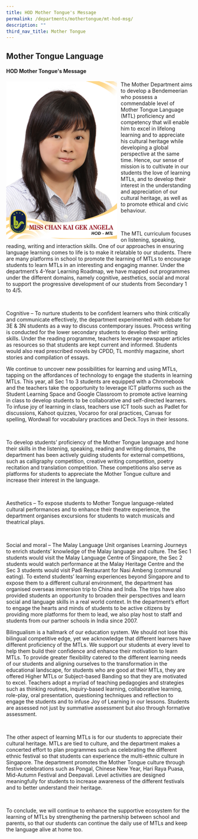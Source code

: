 ```yaml
---
title: HOD Mother Tongue's Message
permalink: /departments/mothertongue/mt-hod-msg/
description: ""
third_nav_title: Mother Tongue
---
```

## **Mother Tongue Language**

#### HOD Mother Tongue's Message

<p style="float:left; margin: 0 10px 0px 0">
<img src="/images/Departments/cl-hodmt.jpg" alt="HOD Mother Tongue" style="width:300px" /></p>
<p style="text-align:justify">
	
The Mother Department aims to develop a Bendemeerian who possess a commendable level of Mother Tongue Language (MTL) proficiency and competency that will enable him to excel in lifelong learning and to appreciate his cultural heritage while developing a global perspective at the same time. Hence, our sense of mission is to cultivate in our students the love of learning MTLs, and to develop their interest in the understanding and appreciation of our cultural heritage, as well as to promote ethical and civic behaviour.

<br>

The MTL curriculum focuses on listening, speaking, reading, writing and interaction skills. One of our approaches in ensuring language learning comes to life is to make it relatable to our students. There are many platforms in school to promote the learning of MTLs to encourage students to learn MTLs in an interesting and engaging manner. Under the department’s 4-Year Learning Roadmap, we have mapped out programmes under the different domains, namely cognitive, aesthetics, social and moral to support the progressive development of our students from Secondary 1 to 4/5. 

<br>


Cognitive – To nurture students to be confident learners who think critically and communicate effectively, the department experimented with debate for 3E & 3N students as a way to discuss contemporary issues. Process writing is conducted for the lower secondary students to develop their writing skills. Under the reading programme, teachers leverage newspaper articles as resources so that students are kept current and informed. Students would also read prescribed novels by CPDD, TL monthly magazine, short stories and compilation of essays. 

We continue to uncover new possibilities for learning and using MTLs, tapping on the affordances of technology to engage the students in learning MTLs. This year, all Sec 1 to 3 students are equipped with a Chromebook and the teachers take the opportunity to leverage ICT platforms such as the Student Learning Space and Google Classroom to promote active learning in class to develop students to be collaborative and self-directed learners. To infuse joy of learning in class, teachers use ICT tools such as Padlet for discussions, Kahoot quizzes, Vocaroo for oral practices, Canvas for spelling, Wordwall for vocabulary practices and Deck.Toys in their lessons.

<br>


To develop students’ proficiency of the Mother Tongue language and hone their skills in the listening, speaking, reading and writing domains, the department has been actively guiding students for external competitions, such as calligraphy competition, creative writing competition, poetry recitation and translation competition. These competitions also serve as platforms for students to appreciate the Mother Tongue culture and increase their interest in the language.

<br>


Aesthetics – To expose students to Mother Tongue language-related cultural performances and to enhance their theatre experience, the department organises excursions for students to watch musicals and theatrical plays.

<br>


Social and moral – The Malay Language Unit organises Learning Journeys to enrich students’ knowledge of the Malay language and culture. The Sec 1 students would visit the Malay Language Centre of Singapore, the Sec 2 students would watch performance at the Malay Heritage Centre and the Sec 3 students would visit Padi Restaurant for Nasi Ambeng (communal eating).
To extend students’ learning experiences beyond Singapore and to expose them to a different cultural environment, the department has organised overseas immersion trip to China and India. The trips have also provided students an opportunity to broaden their perspectives and learn social and language skills in a real world context. In the department’s effort to engage the hearts and minds of students to be active citizens by providing more platforms for them to lead, we also play host to staff and students from our partner schools in India since 2007. 

Bilingualism is a hallmark of our education system. We should not lose this bilingual competitive edge, yet we acknowledge that different learners have different proficiency of the MTLs. We support our students at every level to help them build their confidence and enhance their motivation to learn MTLs. To provide greater flexibility catered to the different learning needs of our students and aligning ourselves to the transformation in the educational landscape, for students who are good at their MTLs, they are offered Higher MTLs or Subject-based Banding so that they are motivated to excel. Teachers adopt a myriad of teaching pedagogies and strategies such as thinking routines, inquiry-based learning, collaborative learning, role-play, oral presentation, questioning techniques and reflection to engage the students and to infuse Joy of Learning in our lessons. Students are assessed not just by summative assessment but also through formative assessment. 

<br>


The other aspect of learning MTLs is for our students to appreciate their cultural heritage. MTLs are tied to culture, and the department makes a concerted effort to plan programmes such as celebrating the different ethnic festival so that students can experience the multi-ethnic culture in Singapore. The department promotes the Mother Tongue culture through festive celebrations such as Pongal, Chinese New Year, Hari Raya Puasa, Mid-Autumn Festival and Deepavali. Level activities are designed meaningfully for students to increase awareness of the different festivals and to better understand their heritage.
 
<br>


To conclude, we will continue to enhance the supportive ecosystem for the learning of MTLs by strengthening the partnership between school and parents, so that our students can continue the daily use of MTLs and keep the language alive at home too.  </p>